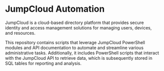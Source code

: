 # JumpCloud Automation
JumpCloud is a cloud-based directory platform that provides secure identity and access management solutions for managing users, devices, and resources. 

This repository contains scripts that leverage JumpCloud PowerShell modules and API documentation to automate and streamline various administrative tasks. Additionally, it includes PowerShell scripts that interact with the JumpCloud API to retrieve data, which is subsequently stored in SQL tables for reporting and analysis.
